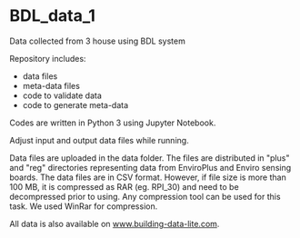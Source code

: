 # BDL_data_1
 Data collected from 3 house using BDL system 


Repository includes:
- data files
- meta-data files
- code to validate data
- code to generate meta-data

Codes are written in Python 3 using Jupyter Notebook.

Adjust input and output data files while running.

Data files are uploaded in the data folder. The files are distributed in "plus" and "reg" directories representing data from EnviroPlus and Enviro sensing boards. The data files are in CSV format. However, if file size is more than 100 MB, it is compressed as RAR (eg. RPI_30) and need to be decompressed prior to using. Any compression tool can be used for this task. We used WinRar for compression. 

All data is also available on www.building-data-lite.com.
